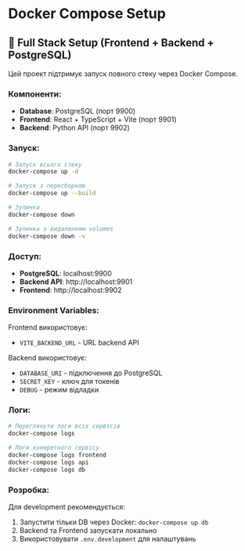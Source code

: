 # Docker Compose Setup

## 🐳 Full Stack Setup (Frontend + Backend + PostgreSQL)

Цей проект підтримує запуск повного стеку через Docker Compose.

### Компоненти:

- **Database**: PostgreSQL (порт 9900)
- **Frontend**: React + TypeScript + Vite (порт 9901)
- **Backend**: Python API (порт 9902)

### Запуск:

```bash
# Запуск всього стеку
docker-compose up -d

# Запуск з пересборкою
docker-compose up --build

# Зупинка
docker-compose down

# Зупинка з видаленням volumes
docker-compose down -v
```

### Доступ:

- **PostgreSQL**: localhost:9900
- **Backend API**: http://localhost:9901
- **Frontend**: http://localhost:9902

### Environment Variables:

Frontend використовує:

- `VITE_BACKEND_URL` - URL backend API

Backend використовує:

- `DATABASE_URI` - підключення до PostgreSQL
- `SECRET_KEY` - ключ для токенів
- `DEBUG` - режим відладки

### Логи:

```bash
# Переглянути логи всіх сервісів
docker-compose logs

# Логи конкретного сервісу
docker-compose logs frontend
docker-compose logs api
docker-compose logs db
```

### Розробка:

Для development рекомендується:

1. Запустити тільки DB через Docker: `docker-compose up db`
2. Backend та Frontend запускати локально
3. Використовувати `.env.development` для налаштувань
